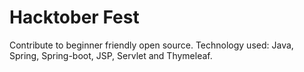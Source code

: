 # Hacktober Fest
Contribute to beginner friendly open source.
Technology used: Java, Spring, Spring-boot, JSP, Servlet and Thymeleaf.
